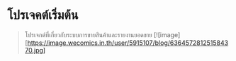 # โปรเจคต์เริ่มต้น
>โปรเจกต์ที่เกี่ยวกับระบบการขายสินค้าและรายงานยอดขาย
[![image][https://image.wecomics.in.th/user/5915107/blog/636457281251584370.jpg]